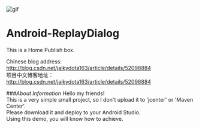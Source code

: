 ![gif](https://github.com/jaikydota/Android-PublishPopup/blob/master/Demo/GIF.gif)  


# Android-ReplayDialog
This is a Home Publish box.<br>

Chinese blog address: http://blog.csdn.net/jaikydota163/article/details/52098884<br>
项目中文博客地址：http://blog.csdn.net/jaikydota163/article/details/52098884<br>


###*About Information*
Hello my friends!<br>
This is a very simple small project, so I don't upload it to 'jcenter' or 'Maven Center'.<br>
Please download it and deploy to your Android Studio.<br>
Using this demo, you will know how to achieve.<br>
